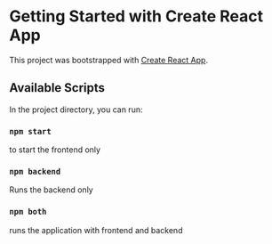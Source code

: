# Getting Started with Create React App

This project was bootstrapped with [Create React App](https://github.com/facebook/create-react-app).

## Available Scripts

In the project directory, you can run:

### `npm start`

to start the frontend only

### `npm backend`
Runs the backend only 

### `npm both`
runs the application with frontend and backend